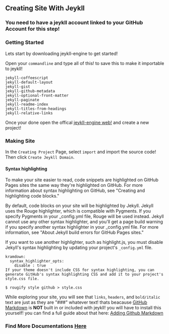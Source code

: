 ## Creating Site With Jeykll
### You need to have a jeykll account linked to your GitHub Account for this step!

### Getting Started
Lets start by downloading jeykll-engine to get started!

Open your `commandline` and type all of this! to save this to make it importable to jeykll!
```
jekyll-coffeescript
jekyll-default-layout
jekyll-gist
jekyll-github-metadata
jekyll-optional-front-matter
jekyll-paginate
jekyll-readme-index
jekyll-titles-from-headings
jekyll-relative-links
```

Once your done open the offical [jeykll-engine web!]() and create a new project!

### Making Site

In the `Creating Project` Page, select `import` and import the source code! Then click `Create Jeykll Domain`. 

#### Syntax highlighting
To make your site easier to read, code snippets are highlighted on GitHub Pages sites the same way they're highlighted on GitHub. For more information about syntax highlighting on GitHub, see "Creating and highlighting code blocks."

By default, code blocks on your site will be highlighted by Jekyll. Jekyll uses the Rouge highlighter, which is compatible with Pygments. If you specify Pygments in your _config.yml file, Rouge will be used instead. Jekyll cannot use any other syntax highlighter, and you'll get a page build warning if you specify another syntax highlighter in your _config.yml file. For more information, see "About Jekyll build errors for GitHub Pages sites."

If you want to use another highlighter, such as highlight.js, you must disable Jekyll's syntax highlighting by updating your project's `_config.yml` file.
```
kramdown:
  syntax_highlighter_opts:
    disable : true
If your theme doesn't include CSS for syntax highlighting, you can generate GitHub's syntax highlighting CSS and add it to your project's style.css file.
```
`$ rougify style github > style.css`

While exploring your site, you will see that `links`, `headers`, and `bold/italic` text are just as they are "###" whatever text! thats beacause [GitHub Markdown]() is **NOT** built in or included with jeykll! you will have to install this yourself! you can find a full guide about that here: [Adding Github Markdown]()

### Find More Documentations [Here](https://kadedevteam.github.io/Documentations/) 
